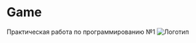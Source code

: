 # Game
 Практическая работа по программированию №1
![Логотип](https://octodex.github.com/images/orderedlistocat.png "Логотип GitHub")